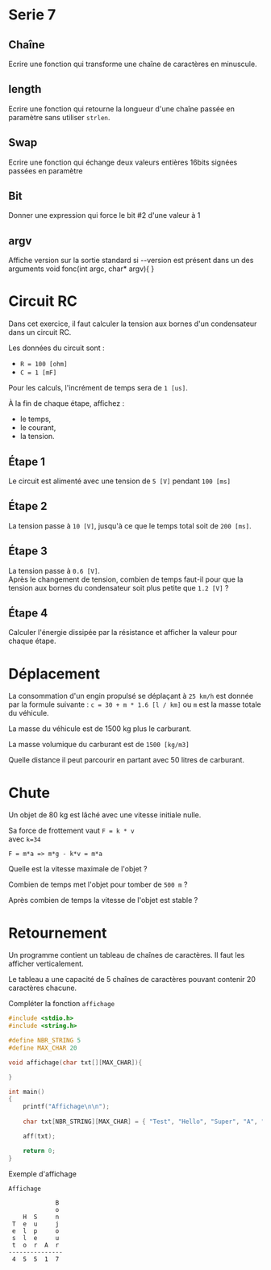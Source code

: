 # Serie 7

## Chaîne
Ecrire une fonction qui transforme une chaîne de caractères en minuscule.

## length
Ecrire une fonction qui retourne la longueur d'une chaîne passée en paramètre sans utiliser `strlen`.

## Swap
Ecrire une fonction qui échange deux valeurs entières 16bits signées passées en paramètre

## Bit
Donner une expression qui force le bit #2 d'une valeur à 1

## argv
Affiche version sur la sortie standard si
--version est présent dans un des arguments
void fonc(int argc, char* argv){
}


# Circuit RC

Dans cet exercice, il faut calculer la tension aux bornes d'un condensateur
dans un circuit RC.

Les données du circuit sont :
- `R = 100 [ohm]`
- `C = 1 [mF]`

Pour les calculs, l'incrément de temps sera de `1 [us]`. 

À la fin de chaque étape, affichez :
- le temps,
- le courant,
- la tension.

## Étape 1
Le circuit est alimenté avec une tension de `5 [V]` pendant `100 [ms]` 

## Étape 2
La tension passe à `10 [V]`, jusqu'à ce que le temps total soit de `200 [ms]`.

## Étape 3
La tension passe à `0.6 [V]`.  
Après le changement de tension, combien de temps faut-il pour que la tension
aux bornes du condensateur soit plus petite que `1.2 [V]` ?

## Étape 4
Calculer l'énergie dissipée par la résistance et afficher la valeur pour chaque étape.



# Déplacement

La consommation d'un engin propulsé se déplaçant à `25 km/h` est donnée par la formule suivante :
`c = 30 + m * 1.6 [l / km]` ou `m` est la masse totale du véhicule.

La masse du véhicule est de 1500 kg plus le carburant.

La masse volumique du carburant est de `1500 [kg/m3]`

Quelle distance il peut parcourir en partant avec 50 litres de carburant.


# Chute 

Un objet de 80 kg est lâché avec une vitesse initiale nulle.

Sa force de frottement vaut `F = k * v`  
avec `k=34`

`F = m*a => m*g - k*v = m*a` 

Quelle est la vitesse maximale de l'objet ?

Combien de temps met l'objet pour tomber de `500 m` ?

Après combien de temps la vitesse de l'objet est stable ?



# Retournement

Un programme contient un tableau de chaînes de caractères. Il faut les afficher verticalement.

Le tableau a une capacité de 5 chaînes de caractères pouvant contenir 20 caractères chacune.

Compléter la fonction `affichage`

```C
#include <stdio.h>
#include <string.h>

#define NBR_STRING 5
#define MAX_CHAR 20

void affichage(char txt[][MAX_CHAR]){

}

int main()
{
    printf("Affichage\n\n");
    
    char txt[NBR_STRING][MAX_CHAR] = { "Test", "Hello", "Super", "A", "Bonjour" };

    aff(txt);

    return 0;
}
```

Exemple d'affichage
```console
Affichage

             B 
             o 
    H  S     n 
 T  e  u     j 
 e  l  p     o 
 s  l  e     u 
 t  o  r  A  r 
---------------
 4  5  5  1  7 
 ```
